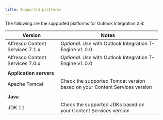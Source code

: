 ```yaml
---
title: Supported platforms
---
```


The following are the supported platforms for Outlook Integration 2.8:

| Version | Notes |
| ------- | ----- |
| Alfresco Content Services 7.1.x | *Optional.* Use with Outlook Integration T-Engine v1.0.0 |
| Alfresco Content Services 7.0.x | *Optional.* Use with Outlook Integration T-Engine v1.0.0 |
| | |
| **Application servers** | |
| Apache Tomcat | Check the supported Tomcat version based on your Content Services version |
| | |
| **Java** | |
| JDK 11 | Check the supported JDKs based on your Content Services version |
